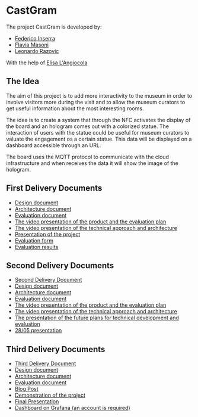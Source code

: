 # CastGram

The project CastGram is developed by:

- [Federico Inserra](https://www.linkedin.com/in/federico-inserra-a99260169/)
- [Flavia Masoni](https://www.linkedin.com/in/flavia-masoni/)
- [Leonardo Razovic](https://www.linkedin.com/in/leonardo-razovic-4b20b1121/)

With the help of [Elisa L'Angiocola](https://www.linkedin.com/in/elisa-l-angiocola-57a69353)

## The Idea

The aim of this project is to add more interactivity to the museum in order to involve visitors more during the visit and to allow the museum curators to get useful information about the most interesting rooms.

The idea is to create a system that through the NFC activates the display of the board and an hologram comes out with a colorized statue. The interaction of users with the statue could be useful for museum curators to valuate the engagement os a certain statue.
This data will be displayed on a dashboard accessible through an URL.

The board uses the MQTT protocol to communicate with the cloud infrastructure and when receives the data it will show the image of the hologram.

## First Delivery Documents

- [Design document](/1stDelivery/Design.md)
- [Architecture document](/1stDelivery/Architecture.md)
- [Evaluation document](/1stDelivery/Evaluation.md)
- [The video presentation of the product and the evaluation plan](https://www.youtube.com/watch?v=L3qy94uKGkU&feature=youtu.be)
- [The video presentation of the technical approach and architecture](https://www.youtube.com/watch?v=IcLEndSx2t4&feature=youtu.be)
- [Presentation of the project](https://docs.google.com/presentation/d/1EXZypYZ0uCAltlGvUrAoHb4xfpCnDxEpM-Q-yBL6kMw/edit?usp=sharing)
- [Evaluation form](https://lrazovic.typeform.com/to/UzEcbW)
- [Evaluation results](https://lrazovic.typeform.com/report/UzEcbW/mYDi41SiC8Q4fGKD)

## Second Delivery Documents

- [Second Delivery Document](https://github.com/federicoInserra/Big-Project-IoT/blob/master/2ndDelivery/2nd%20delivery.md)
- [Design document](/2ndDelivery/Design.md)
- [Architecture document](/2ndDelivery/Architecture.md)
- [Evaluation document](/2ndDelivery/Evaluation.md)
- [The video presentation of the product and the evaluation plan](https://youtu.be/PRMyWFst-rs)
- [The video presentation of the technical approach and architecture](https://www.youtube.com/watch?v=liWqAV-lwe4)
- [The presentation of the future plans for technical development and evaluation ](https://youtu.be/5lAtW3QW4jg)
- [28/05 presentation](https://docs.google.com/presentation/d/1SSP5tCvUbp5Dkc9KxLCV6OZQ3zQDs7Ixy6jjmiDCO1w/edit?usp=sharing)

## Third Delivery Documents

- [Third Delivery Document](https://github.com/federicoInserra/Big-Project-IoT/blob/master/3rdDelivery/3rdDelivery.md)
- [Design document](https://github.com/federicoInserra/Big-Project-IoT/blob/master/3rdDelivery/Design.md)
- [Architecture document](https://github.com/federicoInserra/Big-Project-IoT/blob/master/3rdDelivery/Architecture.md)
- [Evaluation document](https://github.com/federicoInserra/Big-Project-IoT/blob/master/3rdDelivery/Evaluation.md)
- [Blog Post](https://medium.com/@LRazovic/readme-116eee030173)
- [Demonstration of the project](https://www.youtube.com/watch?v=eRHdQGIZs14&feature=youtu.be)
- [Final Presentation](https://docs.google.com/presentation/d/14oI_eK2-5VlHxX8rxKYP7BC1MaoIP8G3rbgEGpwDflU/edit?usp=sharing)
- [Dashboard on Grafana (an account is required)](https://lrazovic.grafana.net/d/siVx1mGGk/iot-museum?orgId=1&from=1592383119768&to=1594975119768)

